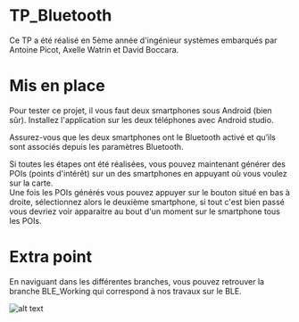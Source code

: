 # TP_Bluetooth
Ce TP a été réalisé en 5ème année d'ingénieur systèmes embarqués par Antoine Picot, Axelle Watrin et David Boccara.

# Mis en place 
Pour tester ce projet, il vous faut deux smartphones sous Android (bien sûr). Installez l'application sur les deux téléphones avec Android studio.  

Assurez-vous que les deux smartphones ont le Bluetooth activé et qu’ils sont associés depuis les paramètres Bluetooth.  

Si toutes les étapes ont été réalisées, vous pouvez maintenant générer des POIs (points d'intérêt) sur un des smartphones en appuyant où vous voulez sur la carte.  
Une fois les POIs générés vous pouvez appuyer sur le bouton situé en bas à droite, sélectionnez alors le deuxième smartphone, si tout c'est bien passé vous devriez voir apparaitre au bout d'un moment sur le smartphone tous les POIs.


# Extra point
En naviguant dans les différentes branches, vous pouvez retrouver la branche BLE_Working qui correspond à nos travaux sur le BLE.  

![alt text](https://github.com/DavidBoccara/TP_android/blob/master/image/bluetoothkotlintp.gif?raw=true)
